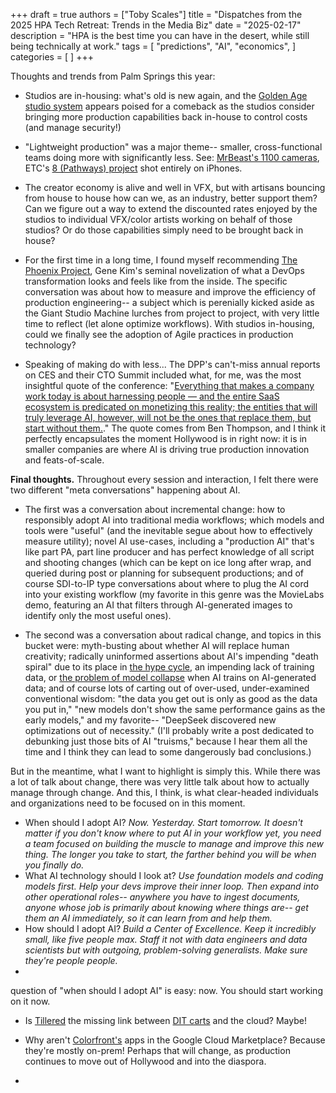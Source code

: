 +++
draft = true
authors = ["Toby Scales"]
title = "Dispatches from the 2025 HPA Tech Retreat: Trends in the Media Biz"
date = "2025-02-17"
description = "HPA is the best time you can have in the desert, while still being technically at work."
tags = [
    "predictions",
    "AI",
    "economics",
]
categories = [
]
+++

Thoughts and trends from Palm Springs this year:
 * Studios are in-housing: what's old is new again, and the [Golden Age studio system](https://en.wikipedia.org/wiki/Studio_system) appears poised for a comeback as the studios consider bringing more production capabilities back in-house to control costs (and manage security!)

 * "Lightweight production" was a major theme-- smaller, cross-functional teams doing more with significantly less. See: [MrBeast's 1100 cameras](https://www.guinnessworldrecords.com/news/2025/2/mrbeast-broke-an-astonishing-44-records-during-filming-for-amazons-beast-games), ETC's [8 (Pathways) project](https://www.linkedin.com/posts/thestorytellersdesk_dont-miss-the-talk-today-at-hpa-nimble-activity-7297395820214001664--Wjb) shot entirely on iPhones. 

 * The creator economy is alive and well in VFX, but with artisans bouncing from house to house how can we, as an industry, better support them? Can we figure out a way to extend the discounted rates enjoyed by the studios to individual VFX/color artists working on behalf of those studios? Or do those capabilities simply need to be brought back in house?

 * For the first time in a long time, I found myself recommending [The Phoenix Project](https://share.libbyapp.com/title/3751102), Gene Kim's seminal novelization of what a DevOps transformation looks and feels like from the inside. The specific conversation was about how to measure and improve the efficiency of production engineering-- a subject which is perenially kicked aside as the Giant Studio Machine lurches from project to project, with very little time to reflect (let alone optimize workflows). With studios in-housing, could we finally see the adoption of Agile practices in production technology?

 * Speaking of making do with less... The DPP's can't-miss annual reports on CES and their CTO Summit included what, for me, was the most insightful quote of the conference: "[Everything that makes a company work today is about harnessing people — and the entire SaaS ecosystem is predicated on monetizing this reality; the entities that will truly leverage AI, however, will not be the ones that replace them, but start without them.](https://stratechery.com/2025/ais-uneven-arrival/#:~:text=Everything%20that%20makes%20a%20company%20work%20today%20is%20about%20harnessing%20people%20%E2%80%94%20and%20the%20entire%20SaaS%20ecosystem%20is%20predicated%20on%20monetizing%20this%20reality%3B%20the%20entities%20that%20will%20truly%20leverage%20AI%2C%20however%2C%20will%20not%20be%20the%20ones%20that%20replace%20them%2C%20but%20start%20without%20them.)." The quote comes from Ben Thompson, and I think it perfectly encapsulates the moment Hollywood is in right now: it is in smaller companies are where AI is driving true production innovation and feats-of-scale.

**Final thoughts.** 
Throughout every session and interaction, I felt there were two different "meta conversations" happening about AI. 
 - The first was a conversation about incremental change: how to responsibly adopt AI into traditional media workflows; which models and tools were "useful" (and the inevitable segue about how to effectively measure utility); novel AI use-cases, including a "production AI" that's like part PA, part line producer and has perfect knowledge of all script and shooting changes (which can be kept on ice long after wrap, and queried during post or planning for subsequent productions; and of course SDI-to-IP type conversations about where to plug the AI cord into your existing workflow (my favorite in this genre was the MovieLabs demo, featuring an AI that filters through AI-generated images to identify only the most useful ones).

 - The second was a conversation about radical change, and topics in this bucket were: myth-busting about whether AI will replace human creativity; radically uninformed assertions about AI's impending "death spiral" due to its place in [the hype cycle](https://en.wikipedia.org/wiki/Gartner_hype_cycle), an impending lack of training data, or [the problem of model collapse](https://nyudatascience.medium.com/overcoming-the-ai-data-crisis-a-new-solution-to-model-collapse-ddc5b382e182) when AI trains on AI-generated data; and of course lots of carting out of over-used, under-examined conventional wisdom: "the data you get out is only as good as the data you put in," "new models don't show the same performance gains as the early models," and my favorite-- "DeepSeek discovered new optimizations out of necessity." (I'll probably write a post dedicated to debunking just those bits of AI "truisms," because I hear them all the time and I think they can lead to some dangerously bad conclusions.)

But in the meantime, what I want to highlight is simply this. While there was a lot of talk about change, there was very little talk about how to actually manage through change. And this, I think, is what clear-headed individuals and organizations need to be focused on in this moment.
 
- When should I adopt AI? _Now. Yesterday. Start tomorrow. It doesn't matter if you don't know where to put AI in your workflow yet, you need a team focused on building the muscle to manage and improve this new thing. The longer you take to start, the farther behind you will be when you finally do._
- What AI technology should I look at? _Use foundation models and coding models first. Help your devs improve their inner loop. Then expand into other operational roles-- anywhere you have to ingest documents, anyone whose job is primarily about knowing where things are-- get them an AI immediately, so it can learn from and help them._
- How should I adopt AI? _Build a Center of Excellence. Keep it incredibly small, like five people max. Staff it not with data engineers and data scientists but with outgoing, problem-solving generalists. Make sure they're people people._
- 
 question of "when should I adopt AI" is easy: now. You should start working on it now. 

 * Is [Tillered](https://www.tillered.com/) the missing link between [DIT carts](https://blog.frame.io/2023/10/30/history-of-digital-imaging-technician-and-dit-cart/) and the cloud? Maybe!

 *  Why aren't [Colorfront's](https://colorfront.com/SOFTWARE) apps in the Google Cloud Marketplace? Because they're mostly on-prem! Perhaps that will change, as production continues to move out of Hollywood and into the diaspora.

 *  
